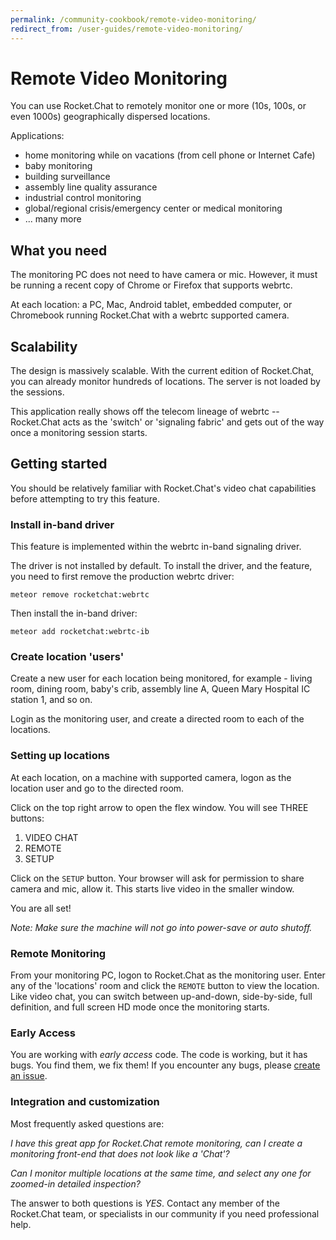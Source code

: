 ```yaml
---
permalink: /community-cookbook/remote-video-monitoring/
redirect_from: /user-guides/remote-video-monitoring/
---
```


# Remote Video Monitoring

You can use Rocket.Chat to remotely monitor one or more \(10s, 100s, or even 1000s\) geographically dispersed locations.

Applications:

* home monitoring while on vacations \(from cell phone or Internet Cafe\)
* baby monitoring
* building surveillance
* assembly line quality assurance
* industrial control monitoring
* global/regional crisis/emergency center or medical monitoring
* ... many more

## What you need

The monitoring PC does not need to have camera or mic. However, it must be running a recent copy of Chrome or Firefox that supports webrtc.

At each location: a PC, Mac, Android tablet, embedded computer, or Chromebook running Rocket.Chat with a webrtc supported camera.

## Scalability

The design is massively scalable. With the current edition of Rocket.Chat, you can already monitor hundreds of locations. The server is not loaded by the sessions.

This application really shows off the telecom lineage of webrtc -- Rocket.Chat acts as the 'switch' or 'signaling fabric' and gets out of the way once a monitoring session starts.

## Getting started

You should be relatively familiar with Rocket.Chat's video chat capabilities before attempting to try this feature.

### Install in-band driver

This feature is implemented within the webrtc in-band signaling driver.

The driver is not installed by default. To install the driver, and the feature, you need to first remove the production webrtc driver:

`meteor remove rocketchat:webrtc`

Then install the in-band driver:

`meteor add rocketchat:webrtc-ib`

### Create location 'users'

Create a new user for each location being monitored, for example - living room, dining room, baby's crib, assembly line A, Queen Mary Hospital IC station 1, and so on.

Login as the monitoring user, and create a directed room to each of the locations.

### Setting up locations

At each location, on a machine with supported camera, logon as the location user and go to the directed room.

Click on the top right arrow to open the flex window. You will see THREE buttons:

1. VIDEO CHAT
2. REMOTE
3. SETUP

Click on the `SETUP` button. Your browser will ask for permission to share camera and mic, allow it. This starts live video in the smaller window.

You are all set!

_Note: Make sure the machine will not go into power-save or auto shutoff._

### Remote Monitoring

From your monitoring PC, logon to Rocket.Chat as the monitoring user. Enter any of the 'locations' room and click the `REMOTE` button to view the location. Like video chat, you can switch between up-and-down, side-by-side, full definition, and full screen HD mode once the monitoring starts.

### Early Access

You are working with _early access_ code. The code is working, but it has bugs. You find them, we fix them! If you encounter any bugs, please [create an issue](https://github.com/RocketChat/Rocket.Chat/issues/new).

### Integration and customization

Most frequently asked questions are:

_I have this great app for Rocket.Chat remote monitoring, can I create a monitoring front-end that does not look like a 'Chat'?_

_Can I monitor multiple locations at the same time, and select any one for zoomed-in detailed inspection?_

The answer to both questions is _YES_. Contact any member of the Rocket.Chat team, or specialists in our community if you need professional help.

